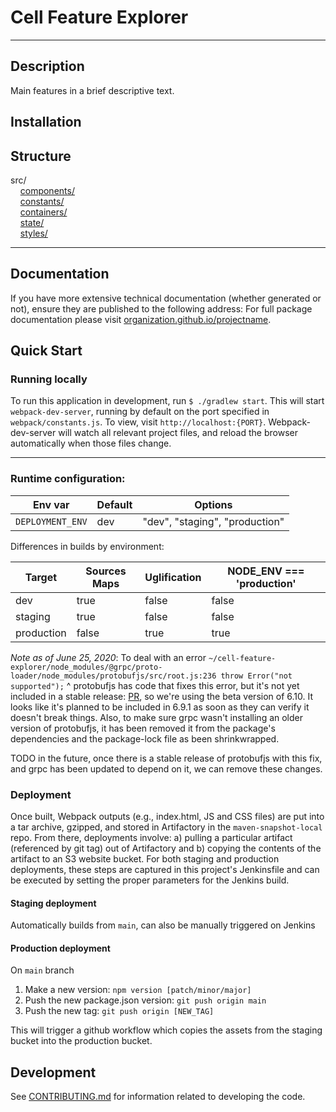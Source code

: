 # Cell Feature Explorer

---

## Description

Main features in a brief descriptive text.

## Installation


## Structure
src/<br/>
&nbsp;&nbsp;&nbsp;&nbsp;[components/](src/components/README.md)<br/>
&nbsp;&nbsp;&nbsp;&nbsp;[constants/](src/constants/README.md)<br/>
&nbsp;&nbsp;&nbsp;&nbsp;[containers/](src/containers/README.md)<br/>
&nbsp;&nbsp;&nbsp;&nbsp;[state/](src/state/README.md)<br/>
&nbsp;&nbsp;&nbsp;&nbsp;[styles/](src/styles/README.md)<br/>
___

## Documentation

If you have more extensive technical documentation (whether generated or not), ensure they are published to the following address:
For full package documentation please visit
[organization.github.io/projectname](https://organization.github.io/projectname/index.html).

## Quick Start

### Running locally
To run this application in development, run `$ ./gradlew start`. This will start `webpack-dev-server`, running by default
on the port specified in `webpack/constants.js`. To view, visit `http://localhost:{PORT}`. Webpack-dev-server will watch all relevant project files, and reload the browser
automatically when those files change.
___


### Runtime configuration:

| Env var | Default | Options |
| ------- |-------- |---------|
|`DEPLOYMENT_ENV`    | dev     | "dev", "staging", "production" |


Differences in builds by environment:

| Target | Sources Maps | Uglification | NODE_ENV === 'production' |
| ------ | ------------ | ------------ |  ------------------------- |
| dev    | true         | false |  false                     |
| staging| true         | false |  false                      |
| production| false      | true |  true                      |

*Note as of June 25, 2020*: To deal with an error `~/cell-feature-explorer/node_modules/@grpc/proto-loader/node_modules/protobufjs/src/root.js:236
        throw Error("not supported");`
              ^
protobufjs has code that fixes this error, but it's not yet included in a stable release: [PR](https://github.com/protobufjs/protobuf.js/pull/1363/), so we're using the beta version of 6.10. It looks like it's planned to be included in 6.9.1 as soon as they can verify it doesn't break things.
Also, to make sure grpc wasn't installing an older version of protobufjs, it has been removed it from the package's dependencies and the package-lock file as been shrinkwrapped.

TODO in the future, once there is a stable release of protobufjs with this fix, and grpc has been updated to depend on it, we can remove these changes.


### Deployment
Once built, Webpack outputs (e.g., index.html, JS and CSS files) are put into a tar archive, gzipped, and stored in
Artifactory in the `maven-snapshot-local` repo. From there, deployments involve: a) pulling a particular artifact (referenced by git tag) out of Artifactory
and b) copying the contents of the artifact to an S3 website bucket. For both staging and production deployments, these 
steps are captured in this project's Jenkinsfile and can be executed by setting the proper parameters for the Jenkins build.

#### Staging deployment
Automatically builds from `main`, can also be manually triggered on Jenkins

#### Production deployment
On `main` branch
1. Make a new version: `npm version [patch/minor/major]`
2. Push the new package.json version: `git push origin main`
3. Push the new tag: `git push origin [NEW_TAG]`

This will trigger a github workflow which copies the assets from the staging bucket into the production bucket.
## Development

See [CONTRIBUTING.md](CONTRIBUTING.md) for information related to developing the code.

